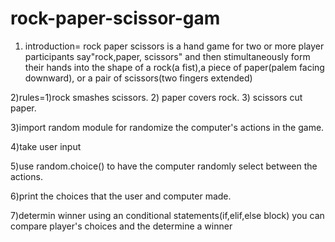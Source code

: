 # rock-paper-scissor-gam
1) introduction= rock paper scissors is a hand game for two or more player
			participants say"rock,paper, scissors" and then stimultaneously 
			form their hands into the shape of a rock(a fist),a piece of paper(palem facing downward),
			or a pair of scissors(two fingers extended)

2)rules=1)rock smashes scissors.
	  2) paper  covers rock.
	  3) scissors cut paper.

3)import random module for randomize  the computer's actions in the game.

4)take user input 

5)use random.choice() to have the computer randomly select between the actions.

6)print the choices that the  user and computer made.

7)determin winner using an conditional statements(if,elif,else block) you can compare player's choices and the determine a winner
